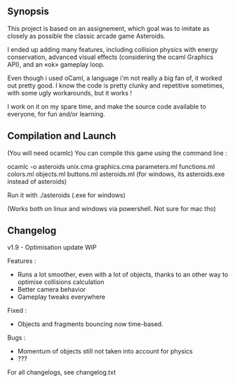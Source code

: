 ## Synopsis

This project is based on an assignement, which goal was to imitate as closely as possible the classic arcade game Asteroids.

I ended up adding many features, including collision physics with energy conservation, advanced visual effects (considering the ocaml Graphics API), and an «ok» gameplay loop.

Even though i used oCaml, a language i'm not really a big fan of, it worked out pretty good. I know the code is pretty clunky and repetitive sometimes, with some ugly workarounds, but it works !

I work on it on my spare time, and make the source code available to everyone, for fun and/or learning.

## Compilation and Launch

(You will need ocamlc)
You can compile this game using the command line :

ocamlc -o asteroids unix.cma graphics.cma parameters.ml functions.ml colors.ml objects.ml buttons.ml asteroids.ml
(for windows, its asteroids.exe instead of asteroids)

Run it with ./asteroids (.exe for windows)

(Works both on linux and windows via powershell. Not sure for mac tho)

## Changelog

v1.9 - Optimisation update WIP

Features :
- Runs a lot smoother, even with a lot of objects, thanks to an other way to optimise collisions calculation
- Better camera behavior
- Gameplay tweaks everywhere

Fixed :
- Objects and fragments bouncing now time-based.

Bugs :
- Momentum of objects still not taken into account for physics
- ???


For all changelogs, see changelog.txt
